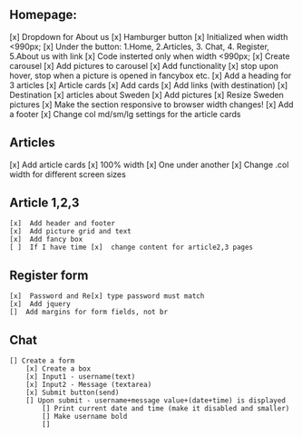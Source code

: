 ## Homepage:

[x] Dropdown for About us
[x] Hamburger button
[x] Initialized when width <990px;
[x] Under the button: 1.Home, 2.Articles, 3. Chat, 4. Register, 5.About us with link
[x] Code insterted only when width <990px;
[x] Create carousel
[x] Add pictures to carousel
[x] Add functionality [x] stop upon hover, stop when a picture is opened in fancybox etc.
[x] Add a heading for 3 articles
[x] Article cards
[x] Add cards
[x] Add links (with destination)
[x] Destination [x] articles about Sweden
[x] Add pictures
[x] Resize Sweden pictures
[x] Make the section responsive to browser width changes!
[x] Add a footer
[x] Change col md/sm/lg settings for the article cards

## Articles

[x] Add article cards
[x] 100% width
[x] One under another
[x] Change .col width for different screen sizes

## Article 1,2,3

    [x]  Add header and footer
    [x]  Add picture grid and text
    [x]  Add fancy box
    [ ]  If I have time [x]  change content for article2,3 pages

## Register form

    [x]  Password and Re[x] type password must match
    [x]  Add jquery
    []  Add margins for form fields, not br

## Chat

    [] Create a form
        [x] Create a box
        [x] Input1 - username(text)
        [x] Input2 - Message (textarea)
        [x] Submit button(send)
        [] Upon submit - username+message value+(date+time) is displayed
            [] Print current date and time (make it disabled and smaller)
            [] Make username bold
            []

